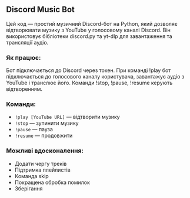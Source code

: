 ## Discord Music Bot

Цей код — простий музичний Discord-бот на Python, який дозволяє відтворювати музику з YouTube у голосовому каналі Discord.
Він використовує бібліотеки discord.py та yt-dlp для завантаження та трансляції аудіо.

### Як працює:
Бот підключається до Discord через токен.
При команді !play бот підключається до голосового каналу користувача, завантажує аудіо з YouTube і транслює його.
Команди !stop, !pause, !resume керують відтворенням.

### Команди:
- `!play [YouTube URL]` — відтворити музику
- `!stop` — зупинити музику
- `!pause` — пауза
- `!resume` — продовжити

### Можливі вдосконалення:
- Додати чергу треків
- Підтримка плейлистів
- Команда skip
- Покращена обробка помилок
- Зберігання
